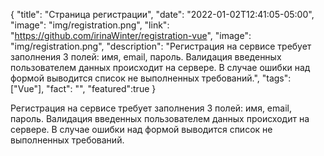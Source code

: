 {
"title": "Страница регистрации",
"date": "2022-01-02T12:41:05-05:00",
"image": "img/registration.png",
"link": "https://github.com/irinaWinter/registration-vue",
"image": "img/registration.png",
"description": "Регистрация на сервисе требует заполнения 3 полей: имя, email, пароль. Валидация введенных пользователем данных происходит на сервере. В случае ошибки над формой выводится список не выполненных требований.",
"tags": ["Vue"],
"fact": "",
"featured":true
}

Регистрация на сервисе требует заполнения 3 полей: имя, email, пароль. Валидация введенных пользователем данных происходит на сервере. В случае ошибки над формой выводится список не выполненных требований.
